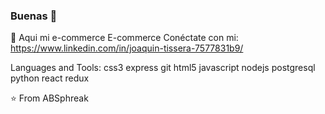 ### Buenas 👋
🔭 Aqui mi e-commerce E-commerce
Conéctate con mi:
https://www.linkedin.com/in/joaquin-tissera-7577831b9/

Languages and Tools:
css3 express git html5 javascript nodejs postgresql python react redux



⭐ From ABSphreak

<!--
**GuiDOM-gervasi/GuiDOM-Gervasi** is a ✨ _special_ ✨ repository because its `README.md` (this file) appears on your GitHub profile.

Here are some ideas to get you started:

- 🌱 I’m currently learning ...
- 👯 I’m looking to collaborate on ...
- 🤔 I’m looking for help with ...
- 💬 Ask me about ...
- 📫 How to reach me: ...
- 😄 Pronouns: ...
- ⚡ Fun fact: ...
-->
